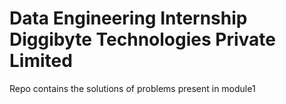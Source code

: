 # Data Engineering Internship Diggibyte Technologies Private Limited
Repo contains the solutions of problems present in module1
